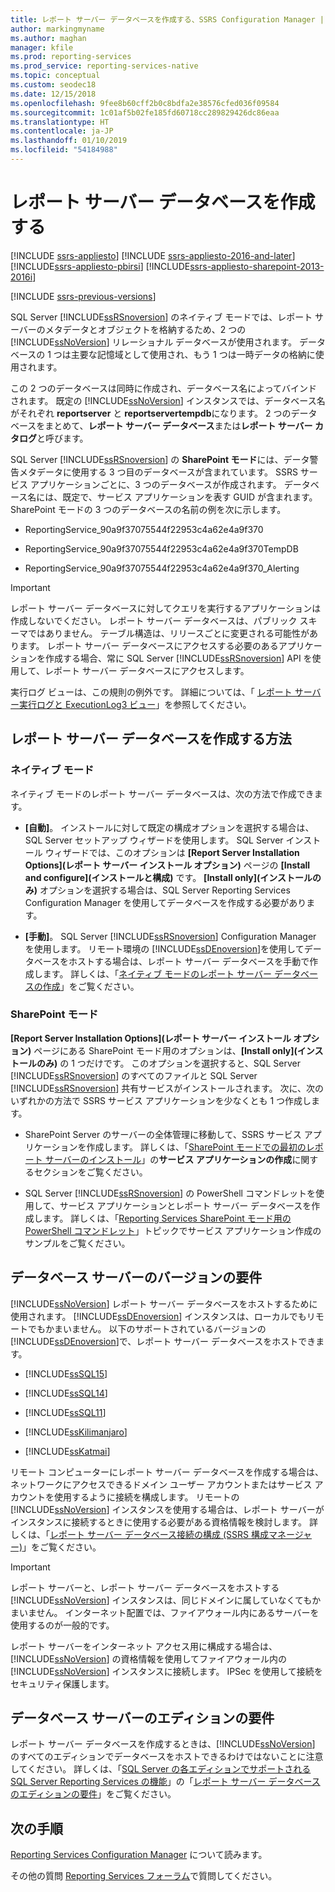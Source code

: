 ```yaml
---
title: レポート サーバー データベースを作成する、SSRS Configuration Manager | Microsoft Docs
author: markingmyname
ms.author: maghan
manager: kfile
ms.prod: reporting-services
ms.prod_service: reporting-services-native
ms.topic: conceptual
ms.custom: seodec18
ms.date: 12/15/2018
ms.openlocfilehash: 9fee8b60cff2b0c8bdfa2e38576cfed036f09584
ms.sourcegitcommit: 1c01af5b02fe185fd60718cc289829426dc86eaa
ms.translationtype: HT
ms.contentlocale: ja-JP
ms.lasthandoff: 01/10/2019
ms.locfileid: "54184988"
---
```

# <a name="create-a-report-server-database"></a>レポート サーバー データベースを作成する 

[!INCLUDE [ssrs-appliesto](../../includes/ssrs-appliesto.md)] [!INCLUDE [ssrs-appliesto-2016-and-later](../../includes/ssrs-appliesto-2016-and-later.md)] [!INCLUDE[ssrs-appliesto-pbirsi](../../includes/ssrs-appliesto-pbirs.md)] [!INCLUDE[ssrs-appliesto-sharepoint-2013-2016i](../../includes/ssrs-appliesto-sharepoint-2013-2016.md)]

[!INCLUDE [ssrs-previous-versions](../../includes/ssrs-previous-versions.md)]

SQL Server [!INCLUDE[ssRSnoversion](../../includes/ssrsnoversion-md.md)] のネイティブ モードでは、レポート サーバーのメタデータとオブジェクトを格納するため、2 つの [!INCLUDE[ssNoVersion](../../includes/ssnoversion-md.md)] リレーショナル データベースが使用されます。 データベースの 1 つは主要な記憶域として使用され、もう 1 つは一時データの格納に使用されます。 

この 2 つのデータベースは同時に作成され、データベース名によってバインドされます。 既定の [!INCLUDE[ssNoVersion](../../includes/ssnoversion-md.md)] インスタンスでは、データベース名がそれぞれ **reportserver** と **reportservertempdb**になります。 2 つのデータベースをまとめて、**レポート サーバー データベース**または**レポート サーバー カタログ**と呼びます。

SQL Server [!INCLUDE[ssRSnoversion](../../includes/ssrsnoversion-md.md)] の **SharePoint モード**には、データ警告メタデータに使用する 3 つ目のデータベースが含まれています。 SSRS サービス アプリケーションごとに、3 つのデータベースが作成されます。 データベース名には、既定で、サービス アプリケーションを表す GUID が含まれます。 SharePoint モードの 3 つのデータベースの名前の例を次に示します。

- ReportingService_90a9f37075544f22953c4a62e4a9f370  
  
- ReportingService_90a9f37075544f22953c4a62e4a9f370TempDB  
  
- ReportingService_90a9f37075544f22953c4a62e4a9f370_Alerting  
  
> [!IMPORTANT]  
> レポート サーバー データベースに対してクエリを実行するアプリケーションは作成しないでください。 レポート サーバー データベースは、パブリック スキーマではありません。 テーブル構造は、リリースごとに変更される可能性があります。 レポート サーバー データベースにアクセスする必要のあるアプリケーションを作成する場合、常に SQL Server [!INCLUDE[ssRSnoversion](../../includes/ssrsnoversion-md.md)] API を使用して、レポート サーバー データベースにアクセスします。  
>
> 実行ログ ビューは、この規則の例外です。 詳細については、「 [レポート サーバー実行ログと ExecutionLog3 ビュー](../../reporting-services/report-server/report-server-executionlog-and-the-executionlog3-view.md)」を参照してください。  
  
## <a name="ways-to-create-the-report-server-database"></a>レポート サーバー データベースを作成する方法

 ### <a name="native-mode"></a>ネイティブ モード
 ネイティブ モードのレポート サーバー データベースは、次の方法で作成できます。  
  
- **[自動]**。 インストールに対して既定の構成オプションを選択する場合は、SQL Server セットアップ ウィザードを使用します。 SQL Server インストール ウィザードでは、このオプションは **[Report Server Installation Options]\(レポート サーバー インストール オプション\)** ページの **[Install and configure]\(インストールと構成\)** です。 **[Install only]\(インストールのみ\)** オプションを選択する場合は、SQL Server Reporting Services Configuration Manager を使用してデータベースを作成する必要があります。  
  
- **[手動]**。 SQL Server [!INCLUDE[ssRSnoversion](../../includes/ssrsnoversion-md.md)] Configuration Manager を使用します。 リモート環境の [!INCLUDE[ssDEnoversion](../../includes/ssdenoversion-md.md)]を使用してデータベースをホストする場合は、レポート サーバー データベースを手動で作成します。 詳しくは、「[ネイティブ モードのレポート サーバー データベースの作成](../../reporting-services/install-windows/ssrs-report-server-create-a-native-mode-report-server-database.md)」をご覧ください。  
  
### <a name="sharepoint-mode"></a>SharePoint モード 
**[Report Server Installation Options]\(レポート サーバー インストール オプション\)** ページにある SharePoint モード用のオプションは、**[Install only]\(インストールのみ\)** の 1 つだけです。 このオプションを選択すると、SQL Server [!INCLUDE[ssRSnoversion](../../includes/ssrsnoversion-md.md)] のすべてのファイルと SQL Server [!INCLUDE[ssRSnoversion](../../includes/ssrsnoversion-md.md)] 共有サービスがインストールされます。 次に、次のいずれかの方法で SSRS サービス アプリケーションを少なくとも 1 つ作成します。  
  
- SharePoint Server のサーバーの全体管理に移動して、SSRS サービス アプリケーションを作成します。 詳しくは、「[SharePoint モードでの最初のレポート サーバーのインストール](../../reporting-services/install-windows/install-the-first-report-server-in-sharepoint-mode.md#bkmk_create_serrviceapplication)」の**サービス アプリケーションの作成**に関するセクションをご覧ください。  
  
- SQL Server [!INCLUDE[ssRSnoversion](../../includes/ssrsnoversion-md.md)] の PowerShell コマンドレットを使用して、サービス アプリケーションとレポート サーバー データベースを作成します。 詳しくは、「[Reporting Services SharePoint モード用の PowerShell コマンドレット](../../reporting-services/report-server-sharepoint/powershell-cmdlets-for-reporting-services-sharepoint-mode.md)」トピックでサービス アプリケーション作成のサンプルをご覧ください。  
  
## <a name="database-server-version-requirements"></a>データベース サーバーのバージョンの要件

 [!INCLUDE[ssNoVersion](../../includes/ssnoversion-md.md)] レポート サーバー データベースをホストするために使用されます。 [!INCLUDE[ssDEnoversion](../../includes/ssdenoversion-md.md)] インスタンスは、ローカルでもリモートでもかまいません。 以下のサポートされているバージョンの [!INCLUDE[ssDEnoversion](../../includes/ssdenoversion-md.md)]で、レポート サーバー データベースをホストできます。  
  
- [!INCLUDE[ssSQL15](../../includes/sssql15-md.md)]  
  
- [!INCLUDE[ssSQL14](../../includes/sssql14-md.md)]  
  
- [!INCLUDE[ssSQL11](../../includes/sssql11-md.md)]  
  
- [!INCLUDE[ssKilimanjaro](../../includes/sskilimanjaro-md.md)]  
  
- [!INCLUDE[ssKatmai](../../includes/sskatmai-md.md)]  
  
リモート コンピューターにレポート サーバー データベースを作成する場合は、ネットワークにアクセスできるドメイン ユーザー アカウントまたはサービス アカウントを使用するように接続を構成します。 リモートの [!INCLUDE[ssNoVersion](../../includes/ssnoversion-md.md)] インスタンスを使用する場合は、レポート サーバーがインスタンスに接続するときに使用する必要がある資格情報を検討します。 詳しくは、「[レポート サーバー データベース接続の構成 &#40;SSRS 構成マネージャー&#41;](../../reporting-services/install-windows/configure-a-report-server-database-connection-ssrs-configuration-manager.md)」をご覧ください。  
  
> [!IMPORTANT]  
> レポート サーバーと、レポート サーバー データベースをホストする [!INCLUDE[ssNoVersion](../../includes/ssnoversion-md.md)] インスタンスは、同じドメインに属していなくてもかまいません。 インターネット配置では、ファイアウォール内にあるサーバーを使用するのが一般的です。 
>
> レポート サーバーをインターネット アクセス用に構成する場合は、[!INCLUDE[ssNoVersion](../../includes/ssnoversion-md.md)] の資格情報を使用してファイアウォール内の [!INCLUDE[ssNoVersion](../../includes/ssnoversion-md.md)] インスタンスに接続します。 IPSec を使用して接続をセキュリティ保護します。  
  
## <a name="edition-requirements-for-a-database-server"></a>データベース サーバーのエディションの要件 

 レポート サーバー データベースを作成するときは、[!INCLUDE[ssNoVersion](../../includes/ssnoversion-md.md)] のすべてのエディションでデータベースをホストできるわけではないことに注意してください。 詳しくは、「[SQL Server の各エディションでサポートされる SQL Server Reporting Services の機能](../reporting-services-features-supported-by-the-editions-of-sql-server-2016.md)」の「[レポート サーバー データベースのエディションの要件](../reporting-services-features-supported-by-the-editions-of-sql-server-2016.md#edition-requirements-for-the-report-server-database)」をご覧ください。  

## <a name="next-steps"></a>次の手順

[Reporting Services Configuration Manager](https://msdn.microsoft.com/63519ef4-e68a-42fb-9cf7-31228ea4e434) について読みます。  

その他の質問 [Reporting Services フォーラム](https://go.microsoft.com/fwlink/?LinkId=620231)で質問してください。
